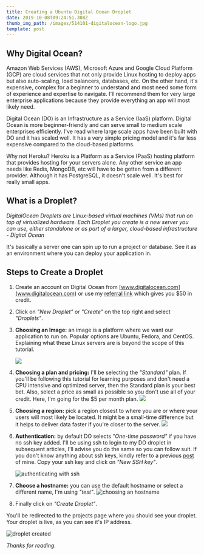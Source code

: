 ```yaml
---
title: Creating a Ubuntu Digital Ocean Droplet
date: 2019-10-08T09:24:51.308Z
thumb_img_path: /images/514101-digitalocean-logo.jpg
template: post
---
```

## **Why Digital Ocean?**

Amazon Web Services (AWS), Microsoft Azure and Google Cloud Platform (GCP) are cloud services that not only provide Linux hosting to deploy apps but also auto-scaling, load balancers, databases, etc. On the other hand, it's expensive, complex for a beginner to understand and most need some form of experience and expertise to navigate. I'll recommend them for very large enterprise applications because they provide everything an app will most likely need.

Digital Ocean (DO) is an Infrastructure as a Service (IaaS) platform. Digital Ocean is more beginner-friendly and can serve small to medium scale enterprises efficiently. I've read where large scale apps have been built with DO and it has scaled well. It has a very simple pricing model and it's far less expensive compared to the cloud-based platforms.

Why not Heroku? Heroku is a Platform as a Service (PaaS) hosting platform that provides hosting for your servers alone. Any other service an app needs like Redis, MongoDB, etc will have to be gotten from a different provider. Although it has PostgreSQL, it doesn't scale well. It's best for really small apps.

## What is a Droplet?

_DigitalOcean Droplets are Linux-based virtual machines (VMs) that run on top of virtualized hardware. Each Droplet you create is a new server you can use, either standalone or as part of a larger, cloud-based infrastructure - Digital Ocean_

It's basically a server one can spin up to run a project or database. See it as an environment where you can deploy your application in.

## Steps to Create a Droplet

1. Create an account on Digital Ocean from [www.digitalocean.com](www.digitalocean.com) or use my [referral link](https://m.do.co/c/fdf6b4e6a1b9) which gives you $50 in credit.
2. Click on _"New Droplet"_ or _"Create"_ on the top right and select _"Droplets"_.
3. **Choosing an Image:** an image is a platform where we want our application to run on. Popular options are Ubuntu, Fedora, and CentOS. Explaining what these Linux servers are is beyond the scope of this tutorial.

   ![](/images/screenshot-2019-10-08-at-11.20.30-am.png)
4. **Choosing a plan and pricing:** I'll be selecting the _"Standard"_ plan. If you'll be following this tutorial for learning purposes and don't need a CPU intensive and optimized server, then the Standard plan is your best bet. Also, select a price as small as possible so you don't use all of your credit. Here, I'm going for the $5 per month plan.
   ![](/images/screenshot-2019-10-08-at-11.32.03-am.png)
5. **Choosing a region:** pick a region closest to where you are or where your users will most likely be located. It might be a small-time difference but it helps to deliver data faster if you're closer to the server.
   ![](/images/screenshot-2019-10-08-at-11.37.21-am.png)
6. **Authentication:** by default DO selects _"One-time password"_ if you have no ssh key added. I'll be using ssh to login to my DO droplet in subsequent articles, I'll advise you do the same so you can follow suit. If you don't know anything about ssh keys, kindly refer to a previous [post](https://jherey.netlify.com/posts/intro-to-ssh/) of mine. Copy your ssh key and click on _"New SSH key"_.

   ![authenticating with ssh](/images/screenshot-2019-10-08-at-11.56.45-am.png)
7. **Choose a hostname:** you can use the default hostname or select a different name, I'm using _"test"_.
   ![choosing an hostname](/images/screenshot-2019-10-08-at-1.11.42-pm.png)
8. Finally click on _"Create Droplet"_.

You'll be redirected to the projects page where you should see your droplet. Your droplet is live, as you can see it's IP address.

![droplet created](/images/screenshot-2019-10-08-at-1.15.34-pm.png)

_Thanks for reading._
